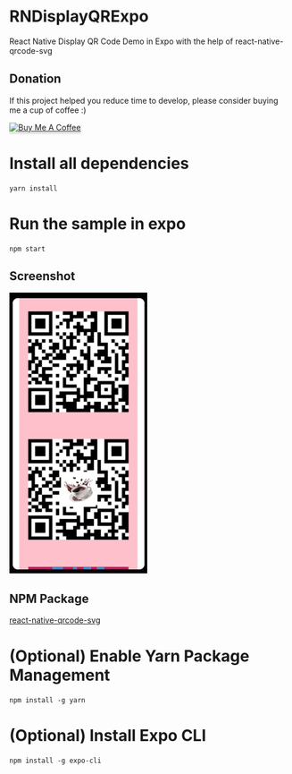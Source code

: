 # RNDisplayQRExpo
React Native Display QR Code Demo in Expo with the help of react-native-qrcode-svg

## Donation

If this project helped you reduce time to develop, please consider buying me a cup of coffee :)

<a href="https://www.buymeacoffee.com/ongyishen" 
target="_blank">
<img src="https://www.buymeacoffee.com/assets/img/custom_images/orange_img.png" 
alt="Buy Me A Coffee" style="height: 41px !important;width: 174px !important;box-shadow: 0px 3px 2px 0px rgba(190, 190, 190, 0.5) !important;-webkit-box-shadow: 0px 3px 2px 0px rgba(190, 190, 190, 0.5) !important;" ></a>

# Install all dependencies
```
yarn install
```

# Run the sample in expo
```
npm start
```

## Screenshot
<img src="https://github.com/ongyishen/RNDisplayQRExpo/blob/main/Sample.gif?raw=true" />

## NPM Package
[react-native-qrcode-svg](https://github.com/awesomejerry/react-native-qrcode-svg#readme)



# (Optional) Enable Yarn Package Management
```
npm install -g yarn
```

# (Optional) Install Expo CLI
```
npm install -g expo-cli
```
